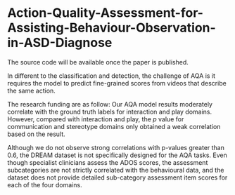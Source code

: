 # Action-Quality-Assessment-for-Assisting-Behaviour-Observation-in-ASD-Diagnose

The source code will be available once the paper is published.

In different to the classification and detection, the challenge of AQA is it requires the model to predict fine-grained scores from videos that describe the same action. 

The research funding are as follow:
Our AQA model results moderately correlate with the ground truth labels for interaction and play domains. However, compared with interaction and play, the $p$ value for communication and stereotype domains only obtained a weak correlation based on the result. 

Although we do not observe strong correlations with p-values greater than 0.6, the DREAM dataset is not specifically designed for the AQA tasks. Even though specialist clinicians assess the ADOS scores, the assessment subcategories are not strictly correlated with the behavioural data, and the dataset does not provide detailed sub-category assessment item scores for each of the four domains.

